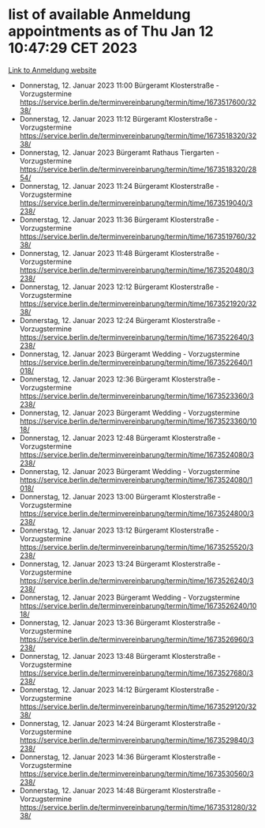 # list of available Anmeldung appointments as of Thu Jan 12 10:47:29 CET 2023
[Link to Anmeldung website](https://service.berlin.de/terminvereinbarung/termin/tag.php?termin=0&anliegen[]=120686&dienstleisterlist=122210,122217,327316,122219,327312,122227,327314,122231,327346,122243,327348,122252,329742,122260,329745,122262,329748,122254,329751,122271,327278,122273,327274,122277,327276,330436,122280,327294,122282,327290,122284,327292,327539,122291,327270,122285,327266,122286,327264,122296,327268,150230,329760,122301,327282,122297,327286,122294,327284,122312,329763,122314,329775,122304,327330,122311,327334,122309,327332,122281,327352,122279,329772,122276,327324,122274,327326,122267,329766,122246,327318,122251,327320,122257,327322,122208,327298,122226,327300,121362,121364&herkunft=http%3A%2F%2Fservice.berlin.de%2Fdienstleistung%2F120686%2F)
- Donnerstag, 12. Januar 2023 11:00 Bürgeramt Klosterstraße - Vorzugstermine https://service.berlin.de/terminvereinbarung/termin/time/1673517600/3238/
- Donnerstag, 12. Januar 2023 11:12 Bürgeramt Klosterstraße - Vorzugstermine https://service.berlin.de/terminvereinbarung/termin/time/1673518320/3238/
- Donnerstag, 12. Januar 2023  Bürgeramt Rathaus Tiergarten - Vorzugstermine https://service.berlin.de/terminvereinbarung/termin/time/1673518320/2854/
- Donnerstag, 12. Januar 2023 11:24 Bürgeramt Klosterstraße - Vorzugstermine https://service.berlin.de/terminvereinbarung/termin/time/1673519040/3238/
- Donnerstag, 12. Januar 2023 11:36 Bürgeramt Klosterstraße - Vorzugstermine https://service.berlin.de/terminvereinbarung/termin/time/1673519760/3238/
- Donnerstag, 12. Januar 2023 11:48 Bürgeramt Klosterstraße - Vorzugstermine https://service.berlin.de/terminvereinbarung/termin/time/1673520480/3238/
- Donnerstag, 12. Januar 2023 12:12 Bürgeramt Klosterstraße - Vorzugstermine https://service.berlin.de/terminvereinbarung/termin/time/1673521920/3238/
- Donnerstag, 12. Januar 2023 12:24 Bürgeramt Klosterstraße - Vorzugstermine https://service.berlin.de/terminvereinbarung/termin/time/1673522640/3238/
- Donnerstag, 12. Januar 2023  Bürgeramt Wedding - Vorzugstermine https://service.berlin.de/terminvereinbarung/termin/time/1673522640/1018/
- Donnerstag, 12. Januar 2023 12:36 Bürgeramt Klosterstraße - Vorzugstermine https://service.berlin.de/terminvereinbarung/termin/time/1673523360/3238/
- Donnerstag, 12. Januar 2023  Bürgeramt Wedding - Vorzugstermine https://service.berlin.de/terminvereinbarung/termin/time/1673523360/1018/
- Donnerstag, 12. Januar 2023 12:48 Bürgeramt Klosterstraße - Vorzugstermine https://service.berlin.de/terminvereinbarung/termin/time/1673524080/3238/
- Donnerstag, 12. Januar 2023  Bürgeramt Wedding - Vorzugstermine https://service.berlin.de/terminvereinbarung/termin/time/1673524080/1018/
- Donnerstag, 12. Januar 2023 13:00 Bürgeramt Klosterstraße - Vorzugstermine https://service.berlin.de/terminvereinbarung/termin/time/1673524800/3238/
- Donnerstag, 12. Januar 2023 13:12 Bürgeramt Klosterstraße - Vorzugstermine https://service.berlin.de/terminvereinbarung/termin/time/1673525520/3238/
- Donnerstag, 12. Januar 2023 13:24 Bürgeramt Klosterstraße - Vorzugstermine https://service.berlin.de/terminvereinbarung/termin/time/1673526240/3238/
- Donnerstag, 12. Januar 2023  Bürgeramt Wedding - Vorzugstermine https://service.berlin.de/terminvereinbarung/termin/time/1673526240/1018/
- Donnerstag, 12. Januar 2023 13:36 Bürgeramt Klosterstraße - Vorzugstermine https://service.berlin.de/terminvereinbarung/termin/time/1673526960/3238/
- Donnerstag, 12. Januar 2023 13:48 Bürgeramt Klosterstraße - Vorzugstermine https://service.berlin.de/terminvereinbarung/termin/time/1673527680/3238/
- Donnerstag, 12. Januar 2023 14:12 Bürgeramt Klosterstraße - Vorzugstermine https://service.berlin.de/terminvereinbarung/termin/time/1673529120/3238/
- Donnerstag, 12. Januar 2023 14:24 Bürgeramt Klosterstraße - Vorzugstermine https://service.berlin.de/terminvereinbarung/termin/time/1673529840/3238/
- Donnerstag, 12. Januar 2023 14:36 Bürgeramt Klosterstraße - Vorzugstermine https://service.berlin.de/terminvereinbarung/termin/time/1673530560/3238/
- Donnerstag, 12. Januar 2023 14:48 Bürgeramt Klosterstraße - Vorzugstermine https://service.berlin.de/terminvereinbarung/termin/time/1673531280/3238/

